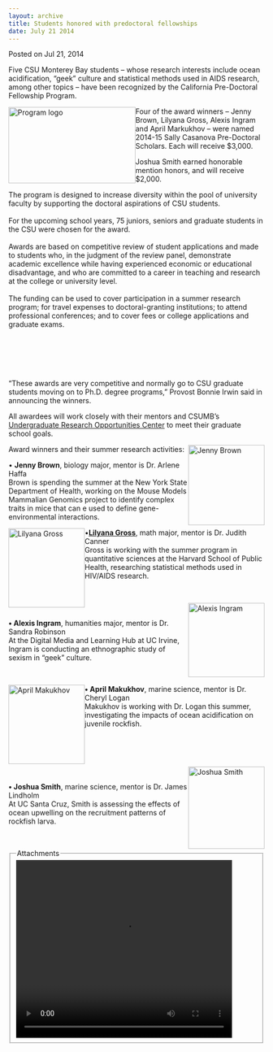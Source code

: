 ```yaml
---
layout: archive
title: Students honored with predoctoral fellowships
date: July 21 2014
---
```





<span class="date">Posted on Jul 21, 2014    </span>
<p>Five CSU Monterey Bay students &#x2013; whose research interests
include ocean acidification, &#x201C;geek&#x201D; culture and statistical methods
used in AIDS research, among other topics &#x2013; have been recognized by
the California Pre-Doctoral Fellowship Program.</p>
<p><img alt="Program logo" src="http://news.csumb.edu/sites/default/files/65/attachments/news/images/pre-doc_logo.jpg" style="float:left; width:250px; height:150px">Four of the award
winners &#x2013; Jenny Brown, Lilyana Gross, Alexis Ingram and April
Markukhov &#x2013; were named 2014-15 Sally Casanova Pre-Doctoral
Scholars. Each will receive $3,000.</img></p>
<p>Joshua Smith earned honorable mention honors, and will receive
$2,000.</p>
<p>The program is designed to increase diversity within the pool of
university faculty by supporting the doctoral aspirations of CSU
students.<br>
<br>
For the upcoming school years, 75 juniors, seniors and graduate
students in the CSU were chosen for the award.<br>
<br>
Awards are based on competitive review of student applications and
made to students who, in the judgment of the review panel,
demonstrate academic excellence while having experienced economic
or educational disadvantage, and who are committed to a career in
teaching and research at the college or university level.<br>
<br>
The funding can be used to cover participation in a summer research
program; for travel expenses to doctoral-granting institutions; to
attend professional conferences; and to cover fees or college
applications and graduate exams.</br></br></br></br></br></br></p>
<p>&#x201C;These awards are very competitive and normally go to CSU
graduate students moving on to Ph.D. degree programs,&#x201D; Provost
Bonnie Irwin said in announcing the winners.</p>
<p>All awardees will work closely with their mentors and CSUMB&#x2019;s
<a href="http://uroc.csumb.edu" rel="nofollow">Undergraduate
Research Opportunities Center</a> to meet their graduate school
goals.</p>
<p><img alt="Jenny Brown" src="http://news.csumb.edu/sites/default/files/65/attachments/news/images/jenny_brown.png" style="width:150px; height:158px; float:right">Award winners and
their summer research activities:</img></p>
<p>&#x2022; <strong>Jenny Brown</strong>, biology major, mentor is Dr.
Arlene Haffa<br>
Brown is spending the summer at the New York State Department of
Health, working on the Mouse Models Mammalian Genomics project to
identify complex traits in mice that can e used to define
gene-environmental interactions.</br></p>
<p><img alt="Lilyana Gross" src="http://news.csumb.edu/sites/default/files/65/attachments/news/images/lilyana_gross.png" style="width:150px; height:156px; float:left"/></p>
<p>&#x2022;<a href="../../jun/11/math-major-adds-research-opportunities.html" rel="nofollow"><strong>Lilyana Gross</strong></a>, math major, mentor
is Dr. Judith Canner<br>
Gross is working with the summer program in quantitative sciences
at the Harvard School of Public Health, researching statistical
methods used in HIV/AIDS research.</br></p>
<p>&#xA0;</p>
<p><img alt="Alexis Ingram" src="http://news.csumb.edu/sites/default/files/65/attachments/news/images/alexi_ingram.png" style="width:150px; height:146px; float:right"/></p>
<p>&#xA0;</p>
<p><strong>&#x2022; Alexis Ingram</strong>, humanities major, mentor is
Dr. Sandra Robinson<br>
At the Digital Media and Learning Hub at UC Irvine, Ingram is
conducting an ethnographic study of sexism in &#x201C;geek&#x201D; culture.</br></p>
<p>&#xA0;</p>
<p><img alt="April Makukhov" src="http://news.csumb.edu/sites/default/files/65/attachments/news/images/april_makukhov.png" style="width:150px; height:156px; float:left"/></p>
<p><strong>&#x2022; April Makukhov</strong>, marine science, mentor is Dr.
Cheryl Logan<br>
Makukhov is working with Dr. Logan this summer, investigating the
impacts of ocean acidification on juvenile rockfish.&#x2028;</br></p>
<p>&#xA0;</p>
<p>&#xA0;</p>
<p><img alt="Joshua Smith" src="http://news.csumb.edu/sites/default/files/65/attachments/news/images/joshua_smith.png" style="width:150px; height:162px; float:right"/></p>
<p>&#xA0;</p>
<p><strong>&#x2022; Joshua Smith</strong>, marine science, mentor is Dr.
James Lindholm<br>
At UC Santa Cruz, Smith is assessing the effects of ocean upwelling
on the recruitment patterns of rockfish larva.</br></p>
<fieldset class="fieldgroup group-attachments">
<legend>Attachments</legend>
<div class="field field-type-emvideo field-field-attach-video">
<div class="field-items">
<div class="field-item odd">
<div class="emvideo emvideo-video emvideo-youtube">
<div class="emfield-emvideo emfield-emvideo-youtube">
<div id="emvideo-youtube-flash-wrapper-1">
<!--<object type="application/x-shockwave-flash" height="350" width="425" data="http://www.youtube.com/v/xe-QlCNSzEk&amp;rel=0&amp;enablejsapi=1&amp;playerapiid=ytplayer&amp;fs=1" id="emvideo-youtube-flash-1">
          <param name="movie" value="http://www.youtube.com/v/xe-QlCNSzEk&amp;rel=0&amp;enablejsapi=1&amp;playerapiid=ytplayer&amp;fs=1" />
          <param name="allowScriptAccess" value="sameDomain"/>
          <param name="quality" value="best"/>
          <param name="allowFullScreen" value="true"/>
          <param name="bgcolor" value="#FFFFFF"/>
          <param name="scale" value="noScale"/>
          <param name="salign" value="TL"/>
          <param name="FlashVars" value="playerMode=embedded" />
          <param name="wmode" value="transparent" />
        </object>-->
<video controls="" width="425" height="350">
<source src="http://r6---sn-o097zne7.googlevideo.com/videoplayback?expire=1422352863&amp;ipbits=0&amp;ratebypass=yes&amp;sver=3&amp;itag=18&amp;initcwndbps=3837500&amp;source=youtube&amp;mm=31&amp;mt=1422331230&amp;sparams=dur,id,initcwndbps,ip,ipbits,itag,mm,ms,mv,pl,ratebypass,source,upn,expire&amp;mv=m&amp;upn=FHaH15CDXuU&amp;ip=198.189.249.65&amp;fexp=900718,907263,916104,923368,927622,929821,930676,936121,9406392,941004,943917,947225,948124,952302,952605,952901,955301,957103,957105,957201,959701&amp;ms=au&amp;key=yt5&amp;signature=3DF0001E294E7037AC28A2BA5B66AEB1B89C27D4.DA77DB4BC824CA9999BC2F3E82215F65BC544E5D&amp;pl=23&amp;dur=231.526&amp;id=o-AGU96ipgxq58LtgRDWe4o839NoJN46bNUIz5p-EYXDC0&amp;name=xe-QlCNSzEk" type="video/mp4"/></video></div>
</div>
</div>
</div>
</div>
</div>
</fieldset>





